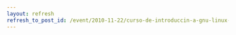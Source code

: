 ```yaml
---
layout: refresh
refresh_to_post_id: /event/2010-11-22/curso-de-introduccin-a-gnu-linux-en-la-esi-de-ciudad-real.html
---
```

